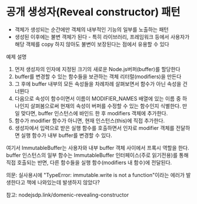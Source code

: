 # 공개 생성자(Reveal constructor) 패턴

- 객체가 생성되는 순간에만 객체의 내부적인 기능의 일부를 노출하는 패턴
- 생성된 이후에는 불변 객체가 된다 - 특히 라이브러리, 프레임워크 등에서 사용자가 해당 객체를 copy 하지 않아도 불변이 보장된다는 점에서 유용할 수 있다

예제 설명
1. 먼저 생성자의 인자에 지정된 크기의 새로운 Node.js버퍼(buffer)를 할당한다
2. buffer를 변경할 수 있는 함수들을 보관하는 객체 리터럴(modifiers)을 만든다
3. 그 후에 buffer 내부의 모든 속성들을 차례차례 살펴보면서 함수가 아닌 속성을 건너뛴다
4. 다음으로 속성이 함수이면서 이름이 MODIFIER_NAMES 배열에 있는 이름 중 하나인지 살펴봄으로써 현재의 속성이 버퍼를 수정할 수 있는 함수인지 식별한다.
   만일 맞다면, buffer 인스턴스에 바인드 한 후 modifiers 객체에 추가한다.
5. 함수가 modifier 함수가 아니면, 현재 인스턴스(this)에 직접 추가한다.
6. 생성자에서 입력으로 받은 실행 함수를 호출하면서 인자로 modifier 객체를 전달하면 실행 함수가 내부 buffer를 변경할 수 있다.

여기서 ImmutableBuffer는 사용자와 내부 buffer 객체 사이에서 프록시 역할을 한다.
buffer 인스턴스의 일부 함수는 ImmutableBuffer 인터페이스(주로 읽기전용)를 통해 직접 호출되는 반면,
다른 함수들을 실행 함수(modifiers 내 함수)에 전달된다.

의문: 실사용시에 "TypeError: immutable.write is not a function"이라는 에러가 발생한다고 책에 나와있는데 발생하지 않았다?

참고: nodejsdp.link/domenic-revealing-constructor
